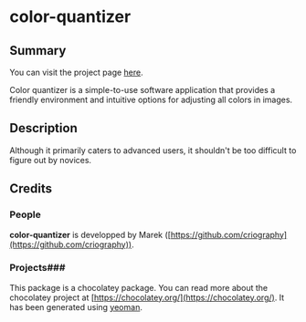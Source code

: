 # color-quantizer

## Summary 
You can visit the project page [here](http://x128.ho.ua/color-quantizer.html).

Color quantizer is a simple-to-use software application that provides a friendly environment and intuitive options for adjusting all colors in images.

## Description 
Although it primarily caters to advanced users, it shouldn't be too difficult to figure out by novices.

## Credits
### People ###
**color-quantizer** is developped by Marek ([https://github.com/criography](https://github.com/criography)).

### Projects###
This package is a chocolatey package. You can read more about the chocolatey project at [https://chocolatey.org/](https://chocolatey.org/). It has been generated using [yeoman](http://yeoman.io/).

